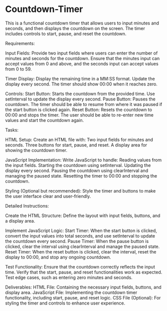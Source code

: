 # Countdown-Timer
This is a functional countdown timer that allows users to input minutes and seconds, and then displays the countdown on the screen. The timer includes controls to start, pause, and reset the countdown.

Requirements:

Input Fields:
Provide two input fields where users can enter the number of minutes and seconds for the countdown.
Ensure that the minutes input can accept values from 0 and above, and the seconds input can accept values from 0 to 59.

Timer Display:
Display the remaining time in a MM:SS format. Update the display every second.
The timer should show 00:00 when it reaches zero.

Controls:
Start Button: Starts the countdown from the provided time. Use setInterval to update the display every second.
Pause Button: Pauses the countdown. The timer should be able to resume from where it was paused if the start button is clicked again.
Reset Button: Resets the countdown to 00:00 and stops the timer. The user should be able to re-enter new time values and start the countdown again.


Tasks:

HTML Setup:
Create an HTML file with:
Two input fields for minutes and seconds.
Three buttons for start, pause, and reset.
A display area for showing the countdown timer.

JavaScript Implementation:
Write JavaScript to handle:
Reading values from the input fields.
Starting the countdown using setInterval.
Updating the display every second.
Pausing the countdown using clearInterval and managing the paused state.
Resetting the timer to 00:00 and stopping the countdown.

Styling (Optional but recommended):
Style the timer and buttons to make the user interface clear and user-friendly.

Detailed Instructions:

Create the HTML Structure:
Define the layout with input fields, buttons, and a display area.

Implement JavaScript Logic:
Start Timer: When the start button is clicked, convert the input values into total seconds, and use setInterval to update the countdown every second.
Pause Timer: When the pause button is clicked, clear the interval using clearInterval and manage the paused state.
Reset Timer: When the reset button is clicked, clear the interval, reset the display to 00:00, and stop any ongoing countdown.

Test Functionality:
Ensure that the countdown correctly reflects the input time.
Verify that the start, pause, and reset functionalities work as expected.
Test edge cases, such as entering zero minutes and seconds.

Deliverables:
HTML File: Containing the necessary input fields, buttons, and display area.
JavaScript File: Implementing the countdown timer functionality, including start, pause, and reset logic.
CSS File (Optional): For styling the timer and controls to enhance user experience.
